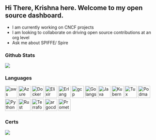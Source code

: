 <!--
**krishnakv/krishnakv** is a ✨ _special_ ✨ repository because its `README.md` (this file) appears on your GitHub profile.

Here are some ideas to get you started:

- 🔭 I’m currently working on ...
- 🌱 I’m currently learning ...
- 👯 I’m looking to collaborate on ...
- 🤔 I’m looking for help with ...
- 💬 Ask me about ...
- 📫 How to reach me: ...
- 😄 Pronouns: ...
- ⚡ Fun fact: ...
-->

## Hi There, Krishna here. Welcome to my open source dashboard.

- I am currently working on CNCF projects
- I am looking to collaborate on driving open source contributions at an org level
- Ask me about SPIFFE/ Spire

### Github Stats
![](https://github-readme-stats.vercel.app/api?username=krishnakv&theme=dark&hide_border=false&include_all_commits=true&count_private=true)

### Languages
<p align="left"> 
<img src="https://cdn.jsdelivr.net/gh/devicons/devicon/icons/amazonwebservices/amazonwebservices-original-wordmark.svg" alt="aws" width="40" height="40"/>
<img src="https://cdn.jsdelivr.net/gh/devicons/devicon/icons/azure/azure-original-wordmark.svg" alt="Azure" width="40" height="40"/>
<img src="https://cdn.jsdelivr.net/gh/devicons/devicon/icons/docker/docker-original-wordmark.svg" alt="Docker" width="40" height="40"/>
<img src="https://cdn.jsdelivr.net/gh/devicons/devicon/icons/elixir/elixir-original-wordmark.svg" alt="Elixir" width="40" height="40"/>
<img src="https://cdn.jsdelivr.net/gh/devicons/devicon/icons/erlang/erlang-original-wordmark.svg" alt="Erlang" width="40" height="40"/>
<img src="https://cdn.jsdelivr.net/gh/devicons/devicon/icons/googlecloud/googlecloud-original-wordmark.svg" alt="gcp" width="40" height="40"/>
<img src="https://cdn.jsdelivr.net/gh/devicons/devicon/icons/go/go-original-wordmark.svg" alt="Golangs" width="40" height="40"/>
<img src="https://cdn.jsdelivr.net/gh/devicons/devicon/icons/java/java-original-wordmark.svg" alt="Java" width="40" height="40"/>
<img src="https://cdn.jsdelivr.net/gh/devicons/devicon/icons/kubernetes/kubernetes-plain-wordmark.svg" alt="Kubernetes" width="40" height="40"/>
<img src="https://cdn.jsdelivr.net/gh/devicons/devicon/icons/linux/linux-original.svg" alt="Tux" width="40" height="40"/>
<img src="https://cdn.jsdelivr.net/gh/devicons/devicon/icons/podman/podman-original-wordmark.svg" alt="Podman" width="40" height="40"/>
<img src="https://cdn.jsdelivr.net/gh/devicons/devicon/icons/python/python-original-wordmark.svg" alt="Python" width="40" height="40"/>
<img src="https://cdn.jsdelivr.net/gh/devicons/devicon/icons/rust/rust-plain.svg" alt="Rust" width="40" height="40"/>
<img src="https://cdn.jsdelivr.net/gh/devicons/devicon/icons/terraform/terraform-original-wordmark.svg" alt="Terraform" width="40" height="40"/>
<img src="https://cdn.jsdelivr.net/gh/devicons/devicon/icons/argocd/argocd-original-wordmark.svg" alt="argocd" width="40" height="40"/>
<img src="https://cdn.jsdelivr.net/gh/devicons/devicon/icons/prometheus/prometheus-original-wordmark.svg" alt="Prometheus" width="40" height="40"/>
</p>

### Certs
![](https://www.credly.com/users/krishnakumar-venkataraman.c571ee16)

